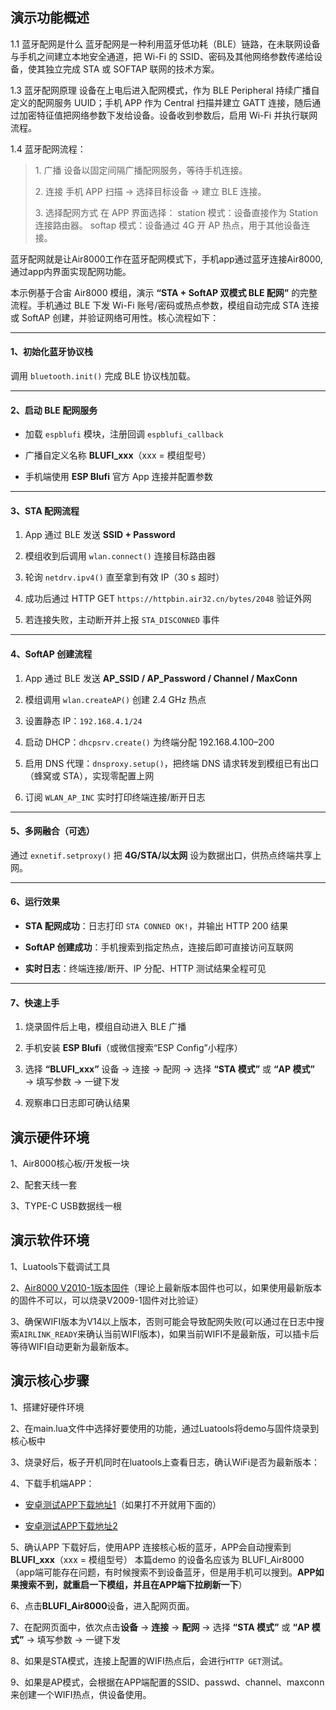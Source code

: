 ## 演示功能概述

1.1 蓝牙配网是什么
蓝牙配网是一种利用蓝牙低功耗（BLE）链路，在未联网设备与手机之间建立本地安全通道，把 Wi-Fi 的 SSID、密码及其他网络参数传递给设备，使其独立完成 STA 或 SOFTAP 联网的技术方案。

1.3 蓝牙配网原理
设备在上电后进入配网模式，作为 BLE Peripheral 持续广播自定义的配网服务 UUID；手机 APP 作为 Central 扫描并建立 GATT 连接，随后通过加密特征值把网络参数下发给设备。设备收到参数后，启用 Wi-Fi 并执行联网流程。

1.4 蓝牙配网流程：
> 1\. 广播
设备以固定间隔广播配网服务，等待手机连接。
>
> 2\.  连接
手机 APP 扫描 → 选择目标设备 → 建立 BLE 连接。
>
> 3\. 选择配网方式
在 APP 界面选择：
station 模式：设备直接作为 Station 连接路由器。
softap 模式：设备通过 4G 开 AP 热点，用于其他设备连接。

蓝牙配网就是让Air8000工作在蓝牙配网模式下，手机app通过蓝牙连接Air8000,通过app内界面实现配网功能。

本示例基于合宙 Air8000 模组，演示 **“STA + SoftAP 双模式 BLE 配网”** 的完整流程。手机通过 BLE 下发 Wi-Fi 账号/密码或热点参数，模组自动完成 STA 连接或 SoftAP 创建，并验证网络可用性。核心流程如下：

---

#### 1、初始化蓝牙协议栈

调用 `bluetooth.init()` 完成 BLE 协议栈加载。

---

#### 2、启动 BLE 配网服务

- 加载 `espblufi` 模块，注册回调 `espblufi_callback`

- 广播自定义名称 **BLUFI\_xxx**（xxx = 模组型号）

- 手机端使用 **ESP Blufi** 官方 App 连接并配置参数

---

#### 3、STA 配网流程

1. App 通过 BLE 发送 **SSID + Password**

2. 模组收到后调用 `wlan.connect()` 连接目标路由器

3. 轮询 `netdrv.ipv4()` 直至拿到有效 IP（30 s 超时）

4. 成功后通过 HTTP GET `https://httpbin.air32.cn/bytes/2048` 验证外网

5. 若连接失败，主动断开并上报 `STA_DISCONNED` 事件

---

#### 4、SoftAP 创建流程

1. App 通过 BLE 发送 **AP_SSID / AP_Password / Channel / MaxConn**

2. 模组调用 `wlan.createAP()` 创建 2.4 GHz 热点

3. 设置静态 IP：`192.168.4.1/24`

4. 启动 DHCP：`dhcpsrv.create()` 为终端分配 192.168.4.100–200

5. 启用 DNS 代理：`dnsproxy.setup()`，把终端 DNS 请求转发到模组已有出口（蜂窝或 STA），实现零配置上网

6. 订阅 `WLAN_AP_INC` 实时打印终端连接/断开日志

---

#### 5、多网融合（可选）

通过 `exnetif.setproxy()` 把 **4G/STA/以太网** 设为数据出口，供热点终端共享上网。

---

#### 6、运行效果

- **STA 配网成功**：日志打印 `STA CONNED OK!`，并输出 HTTP 200 结果

- **SoftAP 创建成功**：手机搜索到指定热点，连接后即可直接访问互联网

- **实时日志**：终端连接/断开、IP 分配、HTTP 测试结果全程可见

---

#### 7、快速上手

1. 烧录固件后上电，模组自动进入 BLE 广播

2. 手机安装 **ESP Blufi**（或微信搜索“ESP Config”小程序）

3. 选择 **“BLUFI\_xxx”** 设备 → 连接 → 配网 → 选择 **“STA 模式”** 或 **“AP 模式”** → 填写参数 → 一键下发

4. 观察串口日志即可确认结果

## 演示硬件环境

1、Air8000核心板/开发板一块

2、配套天线一套

3、TYPE-C USB数据线一根

## 演示软件环境

1、Luatools下载调试工具

2、[Air8000 V2010-1版本固件](https://docs.openluat.com/air8000/luatos/firmware/)（理论上最新版本固件也可以，如果使用最新版本的固件不可以，可以烧录V2009-1固件对比验证）

3、确保WIFI版本为V14以上版本，否则可能会导致配网失败(可以通过在日志中搜索`AIRLINK_READY`来确认当前WIFI版本)，如果当前WIFI不是最新版，可以插卡后等待WIFI自动更新为最新版本。

## 演示核心步骤

1、搭建好硬件环境

2、在main.lua文件中选择好要使用的功能，通过Luatools将demo与固件烧录到核心板中

3、烧录好后，板子开机同时在luatools上查看日志，确认WiFi是否为最新版本：

4、下载手机端APP：

- [安卓测试APP下载地址1](https://github.com/EspressifApp/EspBlufiForAndroid/releases)（如果打不开就用下面的）

- [安卓测试APP下载地址2](https://docs.openluat.com/cdn2/apk/blufi-1.6.5-31.apk)

5、确认APP 下载好后，使用APP 连接核心板的蓝牙，APP会自动搜索到**BLUFI_xxx**（xxx = 模组型号） 本篇demo 的设备名应该为 BLUFI_Air8000（app端可能存在问题，有时候搜索不到设备蓝牙，但是用手机可以搜到。**APP如果搜索不到，就重启一下模组，并且在APP端下拉刷新一下**）

6、点击**BLUFI_Air8000**设备，进入配网页面。

7、在配网页面中，依次点击**设备** → **连接** → **配网** → 选择 **“STA 模式”** 或 **“AP 模式”** → 填写参数 → 一键下发

8、如果是STA模式，连接上配置的WIFI热点后，会进行`HTTP GET`测试。

9、如果是AP模式，会根据在APP端配置的SSID、passwd、channel、maxconn来创建一个WIFI热点，供设备使用。
